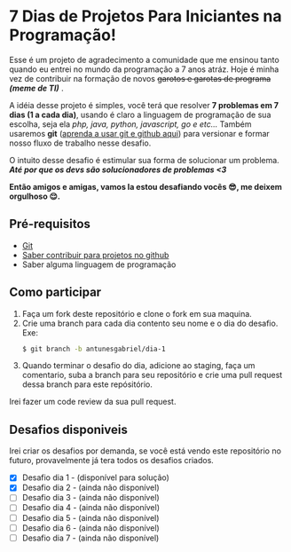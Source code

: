 # 7 Dias de Projetos Para Iniciantes na Programação!

Esse é um projeto de agradecimento a comunidade que me ensinou tanto quando eu entrei no mundo da programação a 7 anos atráz. Hoje é minha vez de contribuir na formação de novos ~~garotos e garotas de programa~~ ***(meme de TI)*** .

A idéia desse projeto é simples, você terá que resolver **7 problemas em 7 dias (1 a cada dia)**, usando é claro a linguagem de programação de sua escolha, seja ela *php, java, python, javascript, go e etc...* Também usaremos **git** ([aprenda a usar git e github aqui](https://terminalroot.com.br/git/)) para versionar e formar nosso fluxo de trabalho nesse desafio.

O intuito desse desafio é estimular sua forma de solucionar um problema. ***Até por que os devs são solucionadores de problemas <3***

**Então amigos e amigas, vamos la estou desafiando vocês 😎, me deixem orgulhoso 😌.**

## Pré-requisitos

 - [Git](https://terminalroot.com.br/git/)
 - [Saber contribuir para projetos no github](https://www.youtube.com/watch?v=n0lSrPl9DTc&ab_channel=DanielBonifacio)
 - Saber alguma linguagem de programação

## Como participar

 1. Faça um fork deste repositório e clone  o fork em sua maquina.
 2. Crie uma branch para cada dia contento seu nome e o dia do desafio. Exe:
    ```bash
    $ git branch -b antunesgabriel/dia-1
    ```
 3. Quando terminar o desafio do dia, adicione ao staging, faça um comentario, suba a branch para seu repositório e crie uma pull request dessa branch para este repósitório.

Irei fazer um code review da sua pull request.


## Desafios disponiveis
Irei criar os desafios por demanda, se você está vendo este repositório no futuro, provavelmente já tera todos os desafios criados.

 - [x] Desafio dia 1 - (disponível para solução)
 - [x] Desafio dia 2 - (ainda não disponível)
 - [ ] Desafio dia 3 - (ainda não disponível)
 - [ ] Desafio dia 4 - (ainda não disponível)
 - [ ] Desafio dia 5 - (ainda não disponível)
 - [ ] Desafio dia 6 - (ainda não disponível)
 - [ ] Desafio dia 7 - (ainda não disponível)